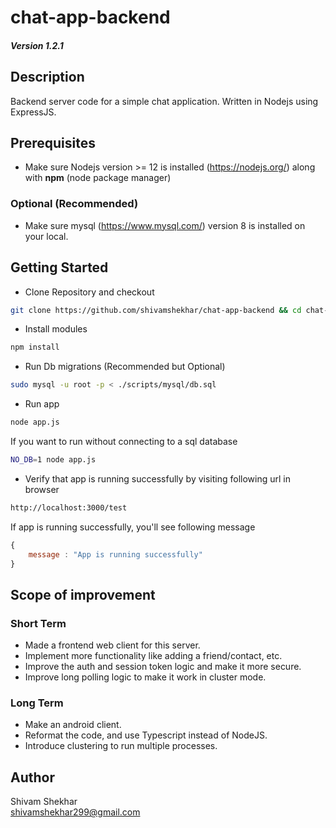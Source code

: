# chat-app-backend
##### Version 1.2.1   

## Description

Backend server code for a simple chat application. Written in Nodejs using ExpressJS.

## Prerequisites 

* Make sure Nodejs version >= 12 is installed (https://nodejs.org/) along with **npm** (node package manager)
### Optional (Recommended)

* Make sure mysql (https://www.mysql.com/) version 8 is installed on your local.

## Getting Started

* Clone Repository and checkout
```bash
git clone https://github.com/shivamshekhar/chat-app-backend && cd chat-app-backend
```

* Install modules
```bash
npm install
```

* Run Db migrations (Recommended but Optional)
```bash
sudo mysql -u root -p < ./scripts/mysql/db.sql
```

* Run app
```bash
node app.js
```

If you want to run without connecting to a sql database
```bash
NO_DB=1 node app.js
```

* Verify that app is running successfully by visiting following url in browser
```bash
http://localhost:3000/test
```

If app is running successfully, you'll see following message
```javascript
{
    message : "App is running successfully"
}
```

## Scope of improvement

### Short Term

* Made a frontend web client for this server.
* Implement more functionality like adding a friend/contact, etc.
* Improve the auth and session token logic and make it more secure. 
* Improve long polling logic to make it work in cluster mode.

### Long Term

* Make an android client.
* Reformat the code, and use Typescript instead of NodeJS.
* Introduce clustering to run multiple processes.

## Author

Shivam Shekhar  
shivamshekhar299@gmail.com
